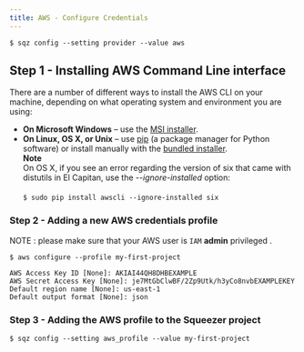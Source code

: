 ```yaml
---
title: AWS - Configure Credentials
---
```


```
$ sqz config --setting provider --value aws
```

## Step 1 - Installing AWS Command Line interface

There are a number of different ways to install the AWS CLI on your machine, depending on what operating system and environment you are using:

- **On Microsoft Windows** – use the [MSI installer](http://docs.aws.amazon.com/cli/latest/userguide/installing.html#install-msi-on-windows).
- **On Linux, OS X, or Unix** – use [pip](http://docs.aws.amazon.com/cli/latest/userguide/installing.html#install-with-pip) 
(a package manager for Python software) or install manually with the [bundled installer](http://docs.aws.amazon.com/cli/latest/userguide/installing.html#install-bundle-other-os).
<br>**Note**<br>
 On OS X, if you see an error regarding the version of six that came with distutils in El Capitan, use the *--ignore-installed* option:<br><br>
`$ sudo pip install awscli --ignore-installed six`

### Step 2 - Adding a new AWS credentials profile

NOTE : please make sure that your AWS user is `IAM` **admin** privileged .

```
$ aws configure --profile my-first-project

AWS Access Key ID [None]: AKIAI44QH8DHBEXAMPLE
AWS Secret Access Key [None]: je7MtGbClwBF/2Zp9Utk/h3yCo8nvbEXAMPLEKEY
Default region name [None]: us-east-1
Default output format [None]: json
```

### Step 3 - Adding the AWS profile to the Squeezer project

```
$ sqz config --setting aws_profile --value my-first-project
```
